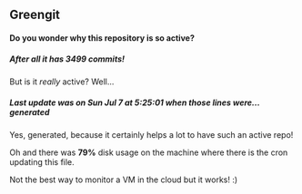## Greengit

#### Do you wonder why this repository is so active?

##### After all it has 3499 commits!

But is it *really* active? Well...

##### Last update was on Sun Jul 7 at 5:25:01 when those lines were... generated

Yes, generated, because it certainly helps a lot to have such an active repo!

Oh and there was **79%** disk usage on the machine
where there is the cron updating this file.

Not the best way to monitor a VM in the cloud but it works! :)
